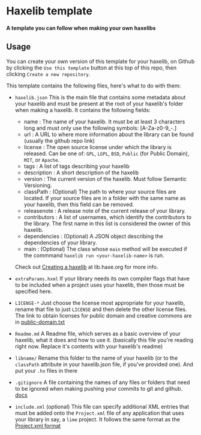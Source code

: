# Haxelib template
#### A template you can follow when making your own haxelibs

## Usage
You can create your own version of this template for your haxelib, on Github by clicking the `Use this template` button at this top of this repo, then clicking `Create a new repository`.

This template contains the following files, here's what to do with them:
- `haxelib.json`
This is the main file that contains some metadata about your haxelib and must be present at the root of your haxelib's folder when making a haxelib. It contains the following fields:
    - name : The name of your haxelib. It must be at least 3 characters long and must only use the following symbols: [A-Za-z0-9_-.]
    - url : A URL to where more information about the library can be found (usually the github repo link)
    - license : The open source license under which the library is released. Can be one of: `GPL`, `LGPL`, `BSD`, `Public` (for Public Domain), `MIT`, or `Apache`.
    - tags : A list of tags describing your haxelib
    - description : A short description of the haxelib
    - version : The current version of the haxelib. Must follow Semantic Versioning.
    - classPath : (Optional) The path to where your source files are located. If your source files are in a folder with the same name as your haxelib, then this field can be removed.
    - releasenote : A release note of the current release of your library.
    - contributors : A list of usernames, which identify the contributors to the library. The first name in this list is considered the owner of this haxelib.
    - dependencies : (Optional) A JSON object describing the dependencies of your library.
    - main : (Optional) The class whose `main` method will be executed if the commmand `haxelib run <your-haxelib-name>` is run.

    Check out [Creating a haxelib](https://lib.haxe.org/documentation/creating-a-haxelib-package/) at lib.haxe.org for more info.

- `extraParams.hxml`
If your library needs its own compiler flags that have to be included when a project uses your haxelib, then those must be specified here.

- `LICENSE-*`
Just choose the license most appropriate for your haxelib, rename that file to just `LICENSE` and then delete the other license files. The link to obtain licenses for public domain and creative commons are in [public-domain.txt](./public-domain.txt)

- `Readme.md`
A Readme file, which serves as a basic overview of your haxelib, what it does and how to use it. (basically this file you're reading right now. Replace it's contents with your haxelib's readme)

- `libname/`
Rename this folder to the name of your haxelib (or to the `classPath` attribute in your haxelib.json file, if you've provided one). And put your `.hx` files in there

- `.gitignore`
A file containing the names of any files or folders that need to be ignored when making pushing your commits to git and github. [docs](https://git-scm.com/docs/gitignore)

- `include.xml` (optional)
This file can specify additional XML entries that must be added onto the `Project.xml` file of any application that uses your library in say, a `lime` project. It follows the same format as the [Project.xml format](https://github.com/openfl/lime.openfl.org/blob/master/_docs/project-files/xml-format.md)